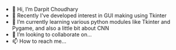 - 👋 Hi, I’m Darpit Choudhary
- 👀 Recently I've developed interest in GUI making using Tkinter
- 🌱 I’m currently learning various python modules like Tkinter and Pygame, and also a little bit about CNN
- 💞️ I’m looking to collaborate on...
- 📫 How to reach me...

<!---
darpit-choudhary/darpit-choudhary is a ✨ special ✨ repository because its `README.md` (this file) appears on your GitHub profile.
You can click the Preview link to take a look at your changes.
--->
